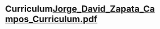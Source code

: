 # Curriculum[Jorge_David_Zapata_Campos_Curriculum.pdf](https://github.com/user-attachments/files/21820250/Jorge_David_Zapata_Campos_Curriculum.pdf)
